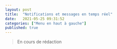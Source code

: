 ```yaml
---
layout: post
title:  "Notifications et messages en temps réel"
date:   2021-05-25 09:31:52
categories: ["Menu en haut à gauche"]
published: true
---
```


> En cours de rédaction
